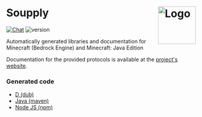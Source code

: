 Soupply
<img align="right" alt="Logo" width="100" src="https://i.imgur.com/c5hmk19.png">
===================

[![Chat](https://img.shields.io/badge/chat-on%20discord-7289da.svg)](https://discord.gg/c9uwNMW)
![version](https://soupply.github.io/badges/version.svg)

Automatically generated libraries and documentation for Minecraft (Bedrock Engine) and Minecraft: Java Edition

Documentation for the provided protocols is available at the [project's website](https://soupply.github.io).

### Generated code

- [D (dub)](https://github.com/soupply/d)
- [Java (maven)](https://github.com/soupply/java)
- [Node JS (npm)](https://github.com/soupply/node-js)
